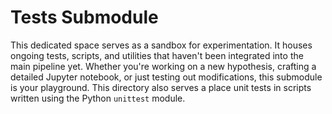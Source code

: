 # Tests Submodule

This dedicated space serves as a sandbox for experimentation. It houses ongoing tests, scripts, and utilities that haven't been integrated into the main pipeline yet. Whether you're working on a new hypothesis, crafting a detailed Jupyter notebook, or just testing out modifications, this submodule is your playground. This directory also serves a place unit tests in scripts written using the Python `unittest` module.
